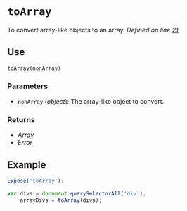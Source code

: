 # `toArray` 
To convert array-like objects to an array. _Defined on line [21](../../F.js#L21)_.

## Use
```
toArray(nonArray)
```

### Parameters
* `nonArray` (_object_): The array-like object to convert.

### Returns
* _Array_
* _Error_

## Example
```javascript
Expose('toArray');

var divs = document.querySelectorAll('div'),
    arrayDivs = toArray(divs);
```
